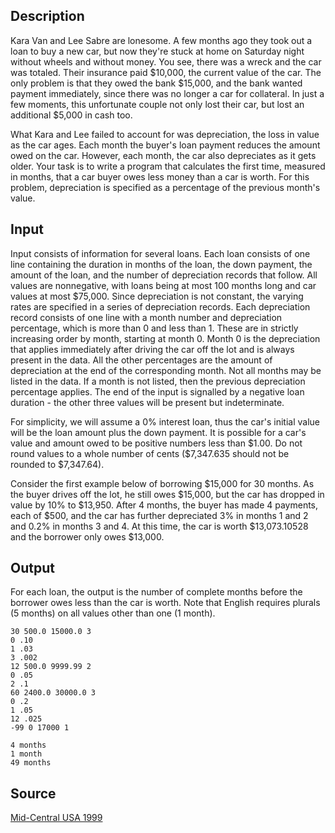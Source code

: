 <h2>Description</h2><p>Kara Van and Lee Sabre are lonesome. A few months ago they took out a loan to buy a new car, but now they're stuck at home on Saturday night without wheels and without money. You see, there was a wreck and the car was totaled. Their insurance paid $10,000, the current value of the car. The only problem is that they owed the bank $15,000, and the bank wanted payment immediately, since there was no longer a car for collateral. In just a few moments, this unfortunate couple not only lost their car, but lost an additional $5,000 in cash too. 
</p>What Kara and Lee failed to account for was depreciation, the loss in value as the car ages. Each month the buyer's loan payment reduces the amount owed on the car. However, each month, the car also depreciates as it gets older. Your task is to write a program that calculates the first time, measured in months, that a car buyer owes less money than a car is worth. For this problem, depreciation is specified as a percentage of the previous month's value.
<h2>Input</h2><p>Input consists of information for several loans. Each loan consists of one line containing the duration in months of the loan, the down payment, the amount of the loan, and the number of depreciation records that follow. All values are nonnegative, with loans being at most 100 months long and car values at most $75,000. Since depreciation is not constant, the varying rates are specified in a series of depreciation records. Each depreciation record consists of one line with a month number and depreciation percentage, which is more than 0 and less than 1. These are in strictly increasing order by month, starting at month 0. Month 0 is the depreciation that applies immediately after driving the car off the lot and is always present in the data. All the other percentages are the amount of depreciation at the end of the corresponding month. Not all months may be listed in the data. If a month is not listed, then the previous depreciation percentage applies. The end of the input is signalled by a negative loan duration - the other three values will be present but indeterminate.
</p>
For simplicity, we will assume a 0% interest loan, thus the car's initial value will be the loan amount plus the down payment. It is possible for a car's value and amount owed to be positive numbers less than $1.00. Do not round values to a whole number of cents ($7,347.635 should not be rounded to $7,347.64). 

Consider the first example below of borrowing $15,000 for 30 months. As the buyer drives off the lot, he still owes $15,000, but the car has dropped in value by 10% to $13,950. After 4 months, the buyer has made 4 payments, each of $500, and the car has further depreciated 3% in months 1 and 2 and 0.2% in months 3 and 4. At this time, the car is worth $13,073.10528 and the borrower only owes $13,000. 

<h2>Output</h2><p>For each loan, the output is the number of complete months before the borrower owes less than the car is worth. Note that English requires plurals (5 months) on all values other than one (1 month).</p><pre><code class="language-input1">30 500.0 15000.0 3
0 .10
1 .03
3 .002
12 500.0 9999.99 2
0 .05
2 .1
60 2400.0 30000.0 3
0 .2
1 .05
12 .025
-99 0 17000 1</code></pre><pre><code class="language-output1">4 months
1 month
49 months
</code></pre><h2>Source</h2><a href="searchproblem?field=source&amp;key=Mid-Central+USA+1999">Mid-Central USA 1999</a>